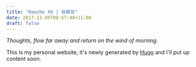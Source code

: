 ```yaml
---
title: "Haozhe XU | 徐昊哲"
date: 2017-11-05T08:57:48+11:00
draft: false
---
```


_Thoughts, flow far away and return on the wind of morning._

This is my personal website, it's newly generated by [Hugo](https://gohugo.io/) and I'll put up content soon.